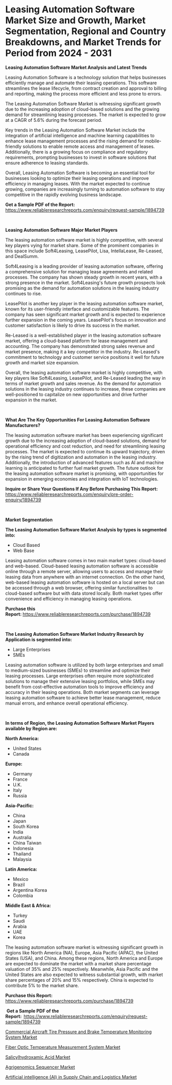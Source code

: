 <p><h1>Leasing Automation Software Market Size and Growth, Market Segmentation, Regional and Country Breakdowns, and Market Trends for Period from 2024 -  2031</h1></p><p><strong>Leasing Automation Software Market Analysis and Latest Trends</strong></p>
<p><p>Leasing Automation Software is a technology solution that helps businesses efficiently manage and automate their leasing operations. This software streamlines the lease lifecycle, from contract creation and approval to billing and reporting, making the process more efficient and less prone to errors.</p><p>The Leasing Automation Software Market is witnessing significant growth due to the increasing adoption of cloud-based solutions and the growing demand for streamlining leasing processes. The market is expected to grow at a CAGR of 5.6% during the forecast period.</p><p>Key trends in the Leasing Automation Software Market include the integration of artificial intelligence and machine learning capabilities to enhance lease management processes and the rising demand for mobile-friendly solutions to enable remote access and management of leases. Additionally, there is a growing focus on compliance and regulatory requirements, prompting businesses to invest in software solutions that ensure adherence to leasing standards.</p><p>Overall, Leasing Automation Software is becoming an essential tool for businesses looking to optimize their leasing operations and improve efficiency in managing leases. With the market expected to continue growing, companies are increasingly turning to automation software to stay competitive in the rapidly evolving business landscape.</p></p>
<p><strong>Get a Sample PDF of the Report:&nbsp;</strong> <a href="https://www.reliableresearchreports.com/enquiry/request-sample/1894739">https://www.reliableresearchreports.com/enquiry/request-sample/1894739</a></p>
<p>&nbsp;</p>
<p><strong>Leasing Automation Software Major Market Players</strong></p>
<p><p>The leasing automation software market is highly competitive, with several key players vying for market share. Some of the prominent companies in this space include Soft4Leasing, LeasePilot, Lisa, IntellaLease, Re-Leased, and DealSumm.</p><p>Soft4Leasing is a leading provider of leasing automation software, offering a comprehensive solution for managing lease agreements and related processes. The company has shown steady growth in recent years, with a strong presence in the market. Soft4Leasing's future growth prospects look promising as the demand for automation solutions in the leasing industry continues to rise.</p><p>LeasePilot is another key player in the leasing automation software market, known for its user-friendly interface and customizable features. The company has seen significant market growth and is expected to experience further expansion in the coming years. LeasePilot's focus on innovation and customer satisfaction is likely to drive its success in the market.</p><p>Re-Leased is a well-established player in the leasing automation software market, offering a cloud-based platform for lease management and accounting. The company has demonstrated strong sales revenue and market presence, making it a key competitor in the industry. Re-Leased's commitment to technology and customer service positions it well for future growth and market size expansion.</p><p>Overall, the leasing automation software market is highly competitive, with key players like Soft4Leasing, LeasePilot, and Re-Leased leading the way in terms of market growth and sales revenue. As the demand for automation solutions in the leasing industry continues to increase, these companies are well-positioned to capitalize on new opportunities and drive further expansion in the market.</p></p>
<p>&nbsp;</p>
<p><strong>What Are The Key Opportunities For Leasing Automation Software Manufacturers?</strong></p>
<p><p>The leasing automation software market has been experiencing significant growth due to the increasing adoption of cloud-based solutions, demand for operational efficiency and cost reduction, and need for streamlining leasing processes. The market is expected to continue its upward trajectory, driven by the rising trend of digitization and automation in the leasing industry. Additionally, the introduction of advanced features such as AI and machine learning is anticipated to further fuel market growth. The future outlook for the leasing automation software market is promising, with opportunities for expansion in emerging economies and integration with IoT technologies.</p></p>
<p><strong>Inquire or Share Your Questions If Any Before Purchasing This Report:</strong> <a href="https://www.reliableresearchreports.com/enquiry/pre-order-enquiry/1894739">https://www.reliableresearchreports.com/enquiry/pre-order-enquiry/1894739</a></p>
<p>&nbsp;</p>
<p><strong>Market Segmentation</strong></p>
<p><strong>The Leasing Automation Software Market Analysis by types is segmented into:</strong></p>
<p><ul><li>Cloud Based</li><li>Web Base</li></ul></p>
<p><p>Leasing automation software comes in two main market types: cloud-based and web-based. Cloud-based leasing automation software is accessible online through a remote server, allowing users to access and manage their leasing data from anywhere with an internet connection. On the other hand, web-based leasing automation software is hosted on a local server but can be accessed through a web browser, offering similar functionalities to cloud-based software but with data stored locally. Both market types offer convenience and efficiency in managing leasing operations.</p></p>
<p><strong>Purchase this Report:&nbsp;</strong><a href="https://www.reliableresearchreports.com/purchase/1894739">https://www.reliableresearchreports.com/purchase/1894739</a></p>
<p>&nbsp;</p>
<p><strong>The Leasing Automation Software Market Industry Research by Application is segmented into:</strong></p>
<p><ul><li>Large Enterprises</li><li>SMEs</li></ul></p>
<p><p>Leasing automation software is utilized by both large enterprises and small to medium-sized businesses (SMEs) to streamline and optimize their leasing processes. Large enterprises often require more sophisticated solutions to manage their extensive leasing portfolios, while SMEs may benefit from cost-effective automation tools to improve efficiency and accuracy in their leasing operations. Both market segments can leverage leasing automation software to achieve better lease management, reduce manual errors, and enhance overall operational efficiency.</p></p>
<p>&nbsp;</p>
<p><strong>In terms of Region, the Leasing Automation Software Market Players available by Region are:</strong></p>
<p>
    <p> <strong> North America: </strong>
        <ul>
            <li>United States</li>
            <li>Canada</li>
        </ul>
        </p> 
    <p> <strong> Europe: </strong>
        <ul>
            <li>Germany</li>
            <li>France</li>
            <li>U.K.</li>
            <li>Italy</li>
            <li>Russia</li>
        </ul>
        </p> 
    <p> <strong> Asia-Pacific: </strong>
        <ul>
            <li>China</li>
            <li>Japan</li>
            <li>South Korea</li>
            <li>India</li>
            <li>Australia</li>
            <li>China Taiwan</li>
            <li>Indonesia</li>
            <li>Thailand</li>
            <li>Malaysia</li>
        </ul>
        </p> 
    <p> <strong> Latin America: </strong>
        <ul>
            <li>Mexico</li>
            <li>Brazil</li>
            <li>Argentina Korea</li>
            <li>Colombia</li>
        </ul>
        </p> 
    <p> <strong> Middle East & Africa: </strong>
        <ul>
            <li>Turkey</li>
            <li>Saudi</li>
            <li>Arabia</li>
            <li>UAE</li>
            <li>Korea</li>
        </ul>
    </p>
    </p>
<p><p>The leasing automation software market is witnessing significant growth in regions like North America (NA), Europe, Asia Pacific (APAC), the United States (USA), and China. Among these regions, North America and Europe are expected to dominate the market with a market share percentage valuation of 35% and 25% respectively. Meanwhile, Asia Pacific and the United States are also expected to witness substantial growth, with market share percentages of 20% and 15% respectively. China is expected to contribute 5% to the market share.</p></p>
<p><strong>Purchase this Report: </strong><a href="https://www.reliableresearchreports.com/purchase/1894739">https://www.reliableresearchreports.com/purchase/1894739</a></p>
<p>&nbsp;<strong>Get a Sample PDF of the Report:&nbsp;&nbsp;</strong><a href="https://www.reliableresearchreports.com/enquiry/request-sample/1894739">https://www.reliableresearchreports.com/enquiry/request-sample/1894739</a></p>
<p><strong></strong></p>
<p><p><a href="https://metal-farmhouse-e95.notion.site/Commercial-Aircraft-Tire-Pressure-and-Brake-Temperature-Monitoring-System-Market-Size-Share-Trend-13a032e99ee14457ae2d61c49acfc80f">Commercial Aircraft Tire Pressure and Brake Temperature Monitoring System Market</a></p><p><a href="https://view.publitas.com/reportprime-1/fiber-optic-temperature-measurement-system-market-size-and-examines-its-market-scope-with-a-primary-focus-on-growth-opportunities-and-forecasted-trends-spanning-from-2024-to-2031/">Fiber Optic Temperature Measurement System Market</a></p><p><a href="https://view.publitas.com/reportprime-1/salicylhydroxamic-acid-market-size-share-trends-analysis-report-by-material-by-type-by-end-user-by-region-and-segment-forecasts-2024-2031/">Salicylhydroxamic Acid Market</a></p><p><a href="https://circular-yam-9b9.notion.site/Agrigenomics-Sequencer-Market-Offer-Valuable-Insights-into-Market-Size-Market-Share-Market-Trends--2dbc5c9825df4944976996c432f1fcd6">Agrigenomics Sequencer Market</a></p><p><a href="https://github.com/nicholepatriciadoylenwnrjr0/Market-Research-Report-List-1/blob/main/artificial-intelligence-ai-in-supply-chain-and-logistics-market.md">Artificial intelligence (AI) in Supply Chain and Logistics Market</a></p></p>